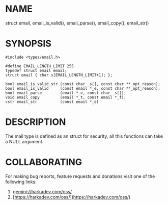 # NAME

struct email, email_is_valid(), email_parse(), email_copy(), email_str()

# SYNOPSIS

    #include <types/email.h>
    
    #define EMAIL_LENGTH_LIMIT 255
    typedef struct email email;
    struct email { char s[EMAIL_LENGTH_LIMIT+1]; };
    
    bool email_is_valid_str (const char _s[], const char **_opt_reason);
    bool email_is_valid     (const email *_e, const char **_opt_reason);
    bool email_parse        (email *_e, const char _s[]);
    void email_copy         (email *_t, const email *_f);
    cstr email_str          (const email *_e)
    
# DESCRIPTION

The mail type is defined as an struct for security, all this functions
can take a NULL argument.

# COLLABORATING

For making bug reports, feature requests and donations visit
one of the following links:

1. [gemini://harkadev.com/oss/](gemini://harkadev.com/oss/)
2. [https://harkadev.com/oss/](https://harkadev.com/oss/)

